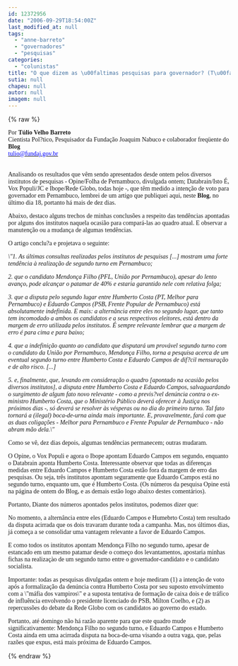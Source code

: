 ```yaml
---
id: 12372956
date: "2006-09-29T18:54:00Z"
last_modified_at: null
tags:
  - "anne-barreto"
  - "governadores"
  - "pesquisas"
categories:
  - "colunistas"
title: "O que dizem as \u00faltimas pesquisas para governador? (T\u00falio Velho Barreto)"
sutia: null
chapeu: null
autor: null
imagem: null
---
```

{% raw %}
<p><P><FONT face=Verdana>Por <STRONG>Túlio Velho Barreto</STRONG><BR>Cientista Pol?tico, Pesquisador da Fundação Joaquim Nabuco e colaborador freqüente do <B>Blog </B><BR></FONT><A href=\"https://mail2.uol.com.br/cgi-bin/webmail.exe?Act_V_Compo=1&amp;mailto=tulio@fundaj.gov.br&amp;ID=IvEwN9MTxnN8PI2ZHqeF34ewT0SoF1iNbKkA1Rq&amp;R_Folder=b3V0Ym94&amp;msgID=1103&amp;Body=0\"><U><FONT color=#0000ff><FONT face=Verdana>tulio@fundaj.gov.br</FONT></U></FONT></A><FONT face=Verdana> </FONT></P></p>
<p><P><BR><FONT face=Verdana>Analisando os resultados que vêm sendo apresentados desde ontem pelos diversos institutos de pesquisas - Opine/Folha de Pernambuco, divulgada ontem; Databrain/Isto É, Vox Populi/JC e Ibope/Rede Globo, todas hoje -, que têm medido a intenção de voto para governador em Pernambuco, lembrei de um artigo que publiquei aqui, neste <B>Blog</B>, no último dia 18, portanto há mais de dez dias. </FONT></P></p>
<p><P><FONT face=Verdana>Abaixo, destaco alguns trechos de minhas conclusões a respeito das tendências apontadas por alguns dos institutos naquela ocasião para compará-las ao quadro atual. E observar a manutenção ou a mudança de algumas tendências. </FONT></P></p>
<p><P><FONT face=Verdana>O artigo conclu?a e projetava o seguinte: </FONT></P><I></p>
<p><P><FONT face=Verdana>\"1. As últimas consultas realizadas pelos institutos de pesquisas [...] mostram uma forte tendência à realização de segundo turno em Pernambuco;</FONT></I><FONT face=Verdana> </FONT></P><I></p>
<p><P><FONT face=Verdana>2. que o candidato Mendonça Filho (PFL, União por Pernambuco), apesar do lento avanço, pode alcançar o patamar de 40% e estaria garantido nele com relativa folga;</FONT></I><FONT face=Verdana> </FONT></P><I></p>
<p><P><FONT face=Verdana>3. que a disputa pelo segundo lugar entre Humberto Costa (PT, Melhor para Pernambuco) e Eduardo Campos (PSB, Frente Popular de Pernambuco) está absolutamente indefinida. E mais: a alternância entre eles no segundo lugar, que tanto tem incomodado a ambos os candidatos e a seus respectivos eleitores, está dentro da margem de erro utilizada pelos institutos. É sempre relevante lembrar que a margem de erro é para cima e para baixo;</FONT></I><FONT face=Verdana> </FONT></P><I></p>
<p><P><FONT face=Verdana>4. que a indefinição quanto ao candidato que disputará um provável segundo turno com o candidato da União por Pernambuco, Mendonça Filho, torna a pesquisa acerca de um eventual segundo turno entre Humberto Costa e Eduardo Campos de dif?cil mensuração e de alto risco. [...]</FONT></I><FONT face=Verdana> </FONT></P><I></p>
<p><P><FONT face=Verdana>5. e, finalmente, que, levando em consideração o quadro [apontado na ocasião pelos diversos institutos], a disputa entre Humberto Costa e Eduardo Campos, salvaguardando o surgimento de algum fato novo relevante - como a previs?vel denúncia contra o ex-ministro Humberto Costa, que o Ministério Público deverá oferecer à Justiça nos próximos dias -, só deverá se resolver às vésperas ou no dia do primeiro turno. Tal fato tornará a (ilegal) boca-de-urna ainda mais importante. E, provavelmente, fará com que as duas coligações - Melhor para Pernambuco e Frente Popular de Pernambuco - não abram mão dela.\"</FONT></I><FONT face=Verdana> </FONT></P></p>
<p><P><FONT face=Verdana>Como se vê, dez dias depois, algumas tendências permanecem; outras mudaram. </FONT></P></p>
<p><P><FONT face=Verdana>O Opine, o Vox Populi e agora o Ibope apontam Eduardo Campos em segundo, enquanto o Databrain aponta Humberto Costa. Interessante observar que todas as diferenças medidas entre Eduardo Campos e Humberto Costa estão fora da margem de erro das pesquisas. Ou seja, três institutos apontam seguramente que Eduardo Campos está no segundo turno, enquanto um, que é Humberto Costa. (Os números da pesquisa Opine está na página de ontem do Blog, e as demais estão logo abaixo destes comentários). </FONT></P></p>
<p><P><FONT face=Verdana>Portanto, Diante dos números apontados pelos institutos, podemos dizer que: </FONT></P></p>
<p><P><FONT face=Verdana>No momento, a alternância entre eles (Eduardo Campos e Humebrto Costa) tem resultado da disputa acirrada que os dois travaram durante toda a campanha. Mas, nos últimos dias, já começa a se consolidar uma vantagem relevante a favor de Eduardo Campos. </FONT></P></p>
<p><P><FONT face=Verdana>E como todos os institutos apontam Mendonça Filho no segundo turno, apesar de estancado em um mesmo patamar desde o começo dos levantamentos, apostaria minhas fichas na realizaçào de um segundo turno entre o governador-candidato e o candidato socialista. </FONT></P></p>
<p><P><FONT face=Verdana>Importante: todas as pesquisas divulgadas ontem e hoje mediram (1) a intenção de voto após a formalização da denúncia contra Humberto Costa por seu suposto envolvimento com a \"máfia dos vampiros\" e a suposta tentativa de formação de caixa dois e de tráfico de influência envolvendo o presidente licenciado do PSB, Milton Coelho, e (2) as repercussões do debate da Rede Globo com os candidatos ao governo do estado. </FONT></P></p>
<p><P><FONT face=Verdana>Portanto, até domingo não há razão aparente para que este quadro mude significativamente: Mendonça Filho no segundo turno, e Eduardo Campos e Humberto Costa ainda em uma acirrada disputa na boca-de-urna visando a outra vaga, que, pelas razões que expus, está mais próxima de Eduardo Campos.</FONT></P> </p>
{% endraw %}